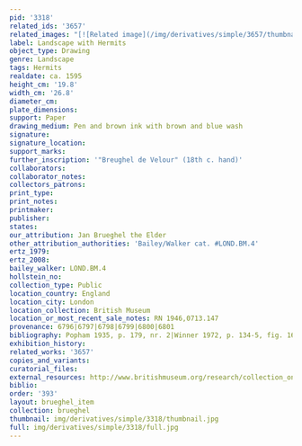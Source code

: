 ```yaml
---
pid: '3318'
related_ids: '3657'
related_images: "[![Related image](/img/derivatives/simple/3657/thumbnail.jpg)](/brughel/3657)"
label: Landscape with Hermits
object_type: Drawing
genre: Landscape
tags: Hermits
realdate: ca. 1595
height_cm: '19.8'
width_cm: '26.8'
diameter_cm: 
plate_dimensions: 
support: Paper
drawing_medium: Pen and brown ink with brown and blue wash
signature: 
signature_location: 
support_marks: 
further_inscription: '"Breughel de Velour" (18th c. hand)'
collaborators: 
collaborator_notes: 
collectors_patrons: 
print_type: 
print_notes: 
printmaker: 
publisher: 
states: 
our_attribution: Jan Brueghel the Elder
other_attribution_authorities: 'Bailey/Walker cat. #LOND.BM.4'
ertz_1979: 
ertz_2008: 
bailey_walker: LOND.BM.4
hollstein_no: 
collection_type: Public
location_country: England
location_city: London
location_collection: British Museum
location_or_most_recent_sale_notes: RN 1946,0713.147
provenance: 6796|6797|6798|6799|6800|6801
bibliography: Popham 1935, p. 179, nr. 2|Winner 1972, p. 134-5, fig. 16
exhibition_history: 
related_works: '3657'
copies_and_variants: 
curatorial_files: 
external_resources: http://www.britishmuseum.org/research/collection_online/collection_object_details.aspx?objectId=712246&partId=1&searchText=1946%2C0713.147&page=1
biblio: 
order: '393'
layout: brueghel_item
collection: brueghel
thumbnail: img/derivatives/simple/3318/thumbnail.jpg
full: img/derivatives/simple/3318/full.jpg
---
```

